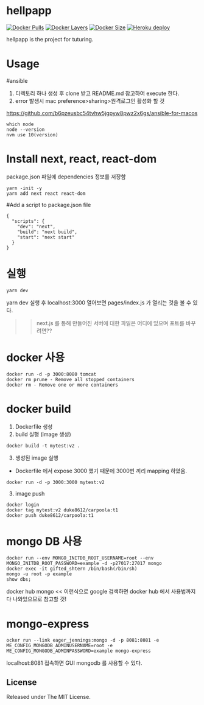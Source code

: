 # hellpapp

<!--
[![Docker Automated](https://img.shields.io/docker/automated/alucio/show-me-the-video-example.svg)][dockerurl]
[![Docker Build](https://img.shields.io/docker/build/alucio/show-me-the-video-example.svg)][dockerurl]
-->
[![Docker Pulls](https://img.shields.io/docker/pulls/alucio/show-me-the-video.svg)][dockerurl]
[![Docker Layers](https://img.shields.io/microbadger/layers/alucio/show-me-the-video.svg)][dockerurl]
[![Docker Size](https://img.shields.io/microbadger/image-size/alucio/show-me-the-video.svg)][dockerurl]
[![Heroku deploy](https://heroku-badge.herokuapp.com/?app=show-me-the-video&style=flat&svg=1)][heroku]

hellpapp is the project for tuturing.


# Usage

#ansible

1. 디렉토리 하나 생성 후 clone 받고 README.md 참고하여 execute 한다.
2. error 발생시 mac preference>sharing>원격로그인 활성화 할 것

https://github.com/b6pzeusbc54tvhw5jgpyw8pwz2x6gs/ansible-for-macos  
```
which node
node --version
nvm use 10(version)
```

# Install next, react, react-dom

package.json 파일에 dependencies 정보를 저장함
```
yarn -init -y
yarn add next react react-dom
```


#Add a script to package.json file
```
{
  "scripts": {
    "dev": "next",
    "build": "next build",
    "start": "next start"
  }
}
```

# 실행
```
yarn dev
```
yarn dev 실행 후  localhost:3000 열어보면  pages/index.js  가 열리는 것을 볼 수 있다.
>> next.js 를 통해 만들어진 서버에 대한 파일은 어디에 있으며 포트를 바꾸려면??

# docker 사용
```
docker run -d -p 3000:8080 tomcat
docker rm prune - Remove all stopped containers
docker rm - Remove one or more containers
```

# docker build
1. Dockerfile 생성
2. build 실행 (image 생성)
```
docker build -t mytest:v2 .
```

3. 생성된 image 실행
- Dockerfile 에서 expose 3000 했기 때문에  3000번 끼리 mapping 하였음.
```
docker run -d -p 3000:3000 mytest:v2
```

3. image push
```
docker login
docker tag mytest:v2 duke8612/carpoola:t1
docker push duke8612/carpoola:t1
```

# mongo DB 사용
```
docker run --env MONGO_INITDB_ROOT_USERNAME=root --env MONGO_INITDB_ROOT_PASSWORD=example -d -p27017:27017 mongo
docker exec -it gifted_shtern /bin/bash(/bin/sh)
mongo -u root -p example
show dbs;
```
docker hub mongo <<  이런식으로 google 검색하면 docker hub 에서 사용법까지 다 나와있으므로 참고할 것!

# mongo-express
```
ocker run --link eager_jennings:mongo -d -p 8081:8081 -e ME_CONFIG_MONGODB_ADMINUSERNAME=root -e ME_CONFIG_MONGODB_ADMINPASSWORD=example mongo-express
```
localhost:8081 접속하면 GUI mongodb 를 사용할 수 있다.

## License
Released under The MIT License.

[smtv_example]: https://github.com/aluc-io/show-me-the-video-example
[nextjs_ts]: https://github.com/zeit/next.js/tree/master/examples/custom-server-typescript
[dockerurl]: https://hub.docker.com/r/alucio/show-me-the-video
[heroku]: https://show-me-the-video.herokuapp.com/
